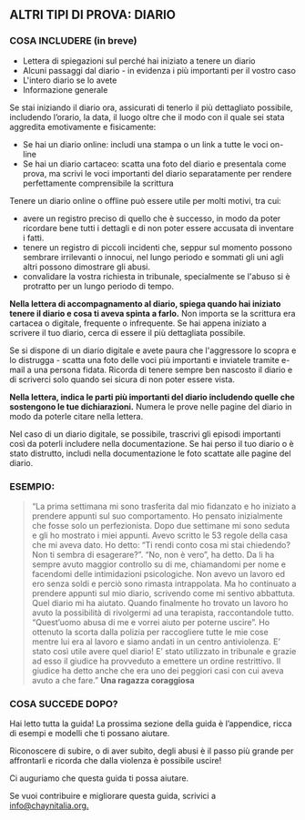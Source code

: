 <h2>ALTRI TIPI DI PROVA: DIARIO</h2>
<h3>COSA INCLUDERE (in breve)</h3>
    <ul>
        <li>Lettera di spiegazioni sul perché hai iniziato a tenere un diario</li>
        <li>Alcuni passaggi dal diario - in evidenza i più importanti per il vostro caso</li>
        <li>L'intero diario se lo avete</li>
        <li>Informazione generale</li>
    </ul>
<p>Se stai iniziando il diario ora, assicurati di tenerlo il più dettagliato possibile, includendo l’orario, la data, il luogo oltre che il modo con il quale sei stata aggredita emotivamente e fisicamente:</p>
    <ul>
        <li>Se hai un diario online: includi una stampa o un link a tutte le voci on-line</li>
        <li>Se hai un diario cartaceo: scatta una foto del diario e presentala come prova, ma scrivi le voci importanti del diario separatamente per rendere perfettamente comprensibile la scrittura</li>
    </ul>
<p>Tenere un diario online o offline può essere utile per molti motivi, tra cui:</p>
    <ul>
        <li>avere un registro preciso di quello che è successo, in modo da poter ricordare bene tutti i dettagli e di non poter essere accusata di inventare i fatti.</li>
        <li>tenere un registro di piccoli incidenti che, seppur sul momento possono sembrare irrilevanti o innocui, nel lungo periodo e sommati gli uni agli altri possono dimostrare gli abusi.</li>
        <li>convalidare la vostra richiesta in tribunale, specialmente se l'abuso si è protratto per un lungo periodo di tempo.</li>
    </ul>
<p><strong>Nella lettera di accompagnamento al diario, spiega quando hai iniziato tenere il diario e cosa ti aveva spinta a farlo.</strong> Non importa se la scrittura era cartacea o digitale, frequente o infrequente.Se hai appena iniziato a scrivere il tuo diario, cerca di essere il più dettagliata possibile.</p>
<p>Se si dispone di un diario digitale e avete paura che l'aggressore lo scopra e lo distrugga - scatta una foto delle voci più importanti e inviatele tramite e-mail a una persona fidata.Ricorda di tenere sempre ben nascosto il diario e di scriverci solo quando sei sicura di non poter essere vista.</p>
<p><strong>Nella lettera, indica le parti più importanti del diario includendo quelle che sostengono le tue dichiarazioni.</strong> Numera le prove nelle pagine del diario in modo da poterle citare nella lettera.</p>
<p>Nel caso di un diario digitale, se possibile, trascrivi gli episodi importanti così da poterli includere nella documentazione.Se hai perso il tuo diario o è stato distrutto, includi nella documentazione le foto scattate alle pagine del diario.</p>
<h3>ESEMPIO:</h3>
<blockquote>“La prima settimana mi sono trasferita dal mio fidanzato e ho iniziato a prendere appunti sul suo comportamento. Ho pensato inizialmente che fosse solo un perfezionista. Dopo due settimane mi sono seduta e gli ho mostrato i miei appunti. Avevo scritto le 53 regole della casa che mi aveva dato. Ho detto: “Ti rendi conto cosa mi stai chiedendo? Non ti sembra di esagerare?”. “No, non è vero”, ha detto. Da li ha sempre avuto maggior controllo su di me, chiamandomi per nome e facendomi delle intimidazioni psicologiche. Non avevo un lavoro ed ero senza soldi e perciò sono rimasta intrappolata. Ma ho continuato a prendere appunti sul mio diario, scrivendo come mi sentivo abbattuta. Quel diario mi ha aiutato. Quando finalmente ho trovato un lavoro ho avuto la possibilità di rivolgermi ad una terapista, raccontandole tutto. “Quest’uomo abusa di me e vorrei aiuto per poterne uscire”. Ho ottenuto la scorta dalla polizia per raccogliere tutte le mie cose mentre lui era al lavoro e siamo andati in un centro antiviolenza. E’ stato così utile avere quel diario! E’ stato utilizzato in tribunale e grazie ad esso il giudice ha provveduto a emettere un ordine restrittivo. Il giudice ha detto anche che era uno dei peggiori casi con cui aveva avuto a che fare.” <strong> Una ragazza coraggiosa</strong></blockquote>
<h3>COSA SUCCEDE DOPO?</h3>
<p>Hai letto tutta la guida! La prossima sezione della guida è l’appendice, ricca di esempi e modelli che ti possano aiutare.</p>
<p>Riconoscere di subire, o di aver subito, degli abusi è il passo più grande per affrontarli e ricorda che dalla violenza è possibile uscire!</p>
<p>Ci auguriamo che questa guida ti possa aiutare.</p>
<p>Se vuoi contribuire e migliorare questa guida, scrivici a <a alt="email" href="mailto:info@chaynitalia.org">info@chaynitalia.org.</a></p>